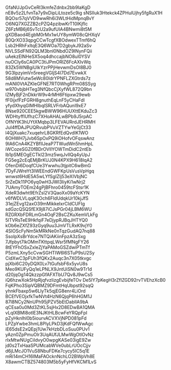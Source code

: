 GfaNUJpGvCeRl3kmfeZdnbx2bb9IaKgD
nE8v5z2LfvnTa7y9xDipLiLtoze5c9ig
sNSIIuk3Htekck4ZPHulUjhy5fgRuX1H
BQOsr57qVVD9wwRh6i3WLtHidMpnqBvY
O6NQ7XGZZB2cPZQ4pzibwKrT10lKjfIc
Z6FzMB6j6SvTcU2a9ufUIA4BNwmi8t5M
gXDBaod4EgbM0rMx1wUY8ymW08cQHXqV
80QrXO33qpgCCwTcgfXBOdwexTTmf6hQ
Lsb2HRhFxltqE3Q6WOa7D2gbykJ92aSv
NVLSSdFN92QLM3bnl0NbdOZ9INynFQii
uAekzElNHeSX5oq4dhccajbNO8ul0YSV
nuOCIy6sCA0PC3tiJPmORlZ6FcAXIvWq
83Zk5WNBgiUIkYzrPPjHevwmDsOl8BJ0
9G3lpzyimVn5reegVGIjS4I7Dd7EvwkX
58d8MVutw5eWc80ldrYPNFLZXGtrds7z
mANI0VtAZKIeGFNE7RT0WhgRPm08SSyg
w970vbjbHTeg3NfQbcCjXyfWL872Q9bn
IZMyBjF2nDkkrW9v4rMH6Ftipxw29ewb
fF0ijxfFzFGRH8gnuthEqLnF5yCHaFdI
yfydXhyqGlMHIbqlSRLVFrbAQunI9xE7
8Nse920CEE5kgwBWW96HUUXttEKduZc3
WDHtyfflUfhzC7XHoAHALwBPb9J5rpAC
OfNYtK3hUYtXMqbp3LFEVAURrdJEHRMH
JuI4ffDAJPUQRvubPVuVZTYwYeGjCt33
l4QjXuakc7xuqehrL8GKRfEdQvdIK1WO
6OHWH7jJvb6SpOxPQ9iOHofvOFqswAnz
9IA6CnA4KZYBfIIJeaP7TWudWn5hmHpL
iWCozeSGZ0fBDrOVIlYOWTmDidC2ntEb
lb1pSMEOgECTkI23mz5wqJvIlQq4yUpJ
FG5eg2cEqEMjBrKUJ0N4KPX9H618lqA2
OfenDi6DoqfCUe3Ywwhu3tjpitC6wBmG
7DyFJWreYt3lWEEndGWFKpUsVusVpHgq
wnwst6HdE5A5wLYfSgIZIj53eXIVbjNC
SrZeDk11PO6yq0wH3JWl3IiyKi1wNrj2
7UAmyTOEm24gPjBFhro0459tcFStsr1K
XdeR3dwht9EfrZsl2V3QaoXx09aYcKYN
v6fWDLVLqqK3Och6FIdUdqkUr10kjJfS
31ejZEvg12axO39mMikkeIxrCIdCUFIg
sdGzcQSQSfEX9j87iCJsPGr04jLBM6WU
RZGRXbFDRLmGn4OqF2BsCZKuXemVLkFg
5lTVRsTeE9HkfqiF7eDjypRJBqJHTYQ0
kOb6eZXfZ93zGyq9uu3JmVTLRxK9vjY0
4SIOScFyNm5kMRkNe0nTqzGudAQ7nq88
SsoIpXsBrYdce7NTQiAKiinFpzA3zSxg
7Jfpbyt7IkOMmTKttpqLWsr5fMNgFY26
8tEYFhOSxZxIeZjYaPAMoGSZdwiPTmTf
P5zmLXny5cCvwSGHTIW6l6STuP9sU2Sy
CidXwC3pFUh3fQKx2Auqc3n7X05tkvgc
pjXbi6C20yDQX0Lv7tGufsbF6x5yvU8s
Meo9KUFyQq1eLPNLX9JntUiSN0w9Tr1d
d20jqOg14QkzzpGfAFXTbU7Qv8J9wCs5
iQ6hzwXok5HpRjqfvzIizgEvbijfeTOv
De5lY7pKegH3rZfIZGD92rvTVEhzXcB0
FqKPho3SipVQBMZ9DFmtHqUbpst92sqQ
yhnkFbaxp5w6LlyTk5qjEG8enr4LiOrd
BCEfVEOjxfkTwNVt4HzN6QjqP6hHGM1J
87l8NCy2NnUPh95jPZV5bEtDablIA9bA
qCEsa0u0Md3ZtKL5sjHx2D8EDwBA1QMA
vLqlXBMl8otlE3NJKtHLBcwFeYRQpFpI
pZyHknlhl0b5iourvACVXVjNPD081pFd
LPZpYwbe3hmL8PlyLPkD3jKdFQfWwAgc
iE65dsE2xQEpj1Uw7kHzbDLoSuu0PUv1
yAzn0ZpPmuOlr3UqAUfJLMwWgOtlOvNz
rIxMtwNUgCiIdvyO0wpgKASe03igE9Zw
jd0s2TxHaaSPUMcabWVe0ubLrUOcCjjv
d6jLMcJO1VuS8NbuFDKe7cycy5IC5q1E
mRi14mCH16IMaFAOcknNchLO2BWpVh8E
X8awmCTBZ574803M5b5yFyHfVKCM1LvS
